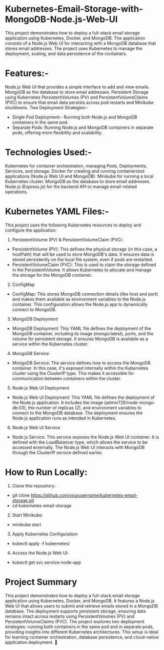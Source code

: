 # Kubernetes-Email-Storage-with-MongoDB-Node.js-Web-UI
 
 This project demonstrates how to deploy a full-stack email storage application using Kubernetes, Docker, and MongoDB. The application consists of a Node.js Web UI for interacting with a MongoDB database that stores email addresses. The project uses Kubernetes to manage the deployment, scaling, and data persistence of the containers.
 

# Features:-

Node.js Web UI that provides a simple interface to add and view emails.
MongoDB as the database to store email addresses.
Persistent Storage using Kubernetes PersistentVolumes (PV) and PersistentVolumeClaims (PVC) to ensure that email data persists across pod restarts and Minikube shutdowns.
Two Deployment Strategies:-

* Single Pod Deployment:- Running both Node.js and MongoDB containers in the same pod.
* Separate Pods: Running Node.js and MongoDB containers in separate pods, offering more flexibility and scalability.

# Technologies Used:-
Kubernetes for container orchestration, managing Pods, Deployments, Services, and storage.
Docker for creating and running containerized applications (Node.js Web UI and MongoDB).
Minikube for running a local Kubernetes cluster.
MongoDB as the database to store email addresses.
Node.js (Express.js) for the backend API to manage email-related operations.

# Kubernetes YAML Files:-
This project uses the following Kubernetes resources to deploy and configure the application:

1. PersistentVolume (PV) & PersistentVolumeClaim (PVC).

* PersistentVolume (PV): This defines the physical storage (in this case, a hostPath) that will be used to store MongoDB's data. It ensures data is stored persistently on the local file system, even if pods are restarted.
* PersistentVolumeClaim (PVC): This is used to claim the storage defined in the PersistentVolume. It allows Kubernetes to allocate and manage the storage for the MongoDB container.

2. ConfigMap
* ConfigMap: This stores MongoDB connection details (like host and port) and makes them available as environment variables to the Node.js container. This configuration allows the Node.js app to dynamically connect to MongoDB.

3. MongoDB Deployment
* MongoDB Deployment: This YAML file defines the deployment of the MongoDB container, including its image (mongo:latest), ports, and the volume for persistent storage. It ensures MongoDB is available as a service within the Kubernetes cluster.

4. MongoDB Service
* MongoDB Service: The service defines how to access the MongoDB container. In this case, it's exposed internally within the Kubernetes cluster using the ClusterIP type. This makes it accessible for communication between containers within the cluster.

5. Node.js Web UI Deployment
* Node.js Web UI Deployment: This YAML file defines the deployment of the Node.js application. It includes the image (admin726/node-mongo-db:03), the number of replicas (2), and environment variables to connect to the MongoDB database. The deployment ensures the Node.js application runs as intended in Kubernetes.

6. Node.js Web UI Service
* Node.js Service: This service exposes the Node.js Web UI container. It is defined with the LoadBalancer type, which allows the service to be accessed externally. The Node.js Web UI interacts with MongoDB through the ClusterIP service defined earlier.


# How to Run Locally:

1. Clone this repository:

* git clone https://github.com/yourusername/kubernetes-email-storage.git
* cd kubernetes-email-storage

2. Start Minikube:

* minikube start

3. Apply Kubernetes Configuration:

* kubectl apply -f kubernetes/

4. Access the Node.js Web UI:

* kubectl get svc service-node-app

# Project Summary

This project demonstrates how to deploy a full-stack email storage application using Kubernetes, Docker, and MongoDB. It features a Node.js Web UI that allows users to submit and retrieve emails stored in a MongoDB database. The deployment supports persistent storage, ensuring data remains intact across restarts using PersistentVolumes (PV) and PersistentVolumeClaims (PVC). The project explores two deployment strategies: running both containers in the same pod and in separate pods, providing insights into different Kubernetes architectures. This setup is ideal for learning container orchestration, database persistence, and cloud-native application deployment. 🚀

